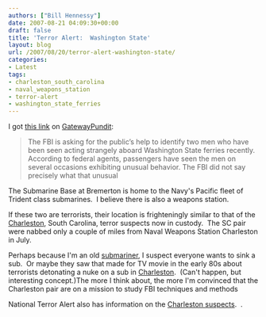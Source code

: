 ```yaml
---
authors: ["Bill Hennessy"]
date: 2007-08-21 04:09:30+00:00
draft: false
title: 'Terror Alert:  Washington State'
layout: blog
url: /2007/08/20/terror-alert-washington-state/
categories:
- Latest
tags:
- charleston_south_carolina
- naval_weapons_station
- terror-alert
- washington_state_ferries
---
```


I got [this link](https://www.nationalterroralert.com/updates/2007/08/20/seattle-washington-fbi-searching-for-suspicious-ferry-passengers/) on [GatewayPundit](https://gatewaypundit.blogspot.com/2007/08/fbi-searching-for-suspicious-ferry.html):


> The FBI is asking for the public’s help to identify two men who have been seen acting strangely aboard Washington State ferries recently.
According to federal agents, passengers have seen the men on several occasions exhibiting unusual behavior. The FBI did not say precisely what that unusual


The Submarine Base at Bremerton is home to the Navy's Pacific fleet of Trident class submarines.  I believe there is also a weapons station.  

If these two are terrorists, their location is frighteningly similar to that of the [Charleston](https://hennessysview.com/?p=8123), South Carolina, terror suspects now in custody.  The SC pair were nabbed only a couple of miles from Naval Weapons Station Charleston in July.

Perhaps because I'm an old [submariner](https://hennessysview.com/?p=8114), I suspect everyone wants to sink a sub.  Or maybe they saw that made for TV movie in the early 80s about terrorists detonating a nuke on a sub in [Charleston](https://hennessysview.com/?p=8108).  (Can't happen, but interesting concept.)The more I think about, the more I'm convinced that the Charleston pair are on a mission to study FBI techniques and methods

National Terror Alert also has information on the [Charleston suspects](https://www.nationalterroralert.com/updates/2007/08/13/fbi-search-home-linked-to-goose-creek-pipe-bomb-arrests/).  .  
